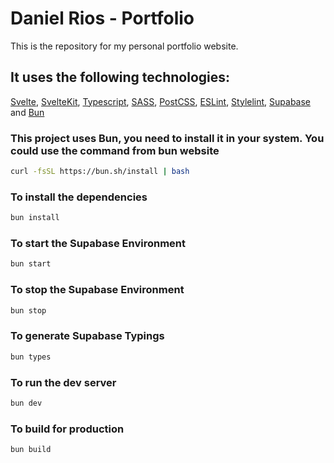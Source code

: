 # Daniel Rios - Portfolio

This is the repository for my personal portfolio website.

## It uses the following technologies:

[Svelte](https://svelte.dev/), [SvelteKit](https://kit.svelte.dev/), [Typescript](https://www.typescriptlang.org/), [SASS](https://sass-lang.com/), [PostCSS](https://postcss.org/), [ESLint](https://eslint.org/), [Stylelint](https://stylelint.io/), [Supabase](https://supabase.com/) and [Bun](https://bun.sh/)

### This project uses Bun, you need to install it in your system. You could use the command from bun website

```bash
curl -fsSL https://bun.sh/install | bash
```

### To install the dependencies
```bash
bun install
```

### To start the Supabase Environment
```bash
bun start
```

### To stop the Supabase Environment
```bash
bun stop
```

### To generate Supabase Typings
```bash
bun types
```

### To run the dev server
```bash
bun dev
```

### To build for production
```bash
bun build
```
